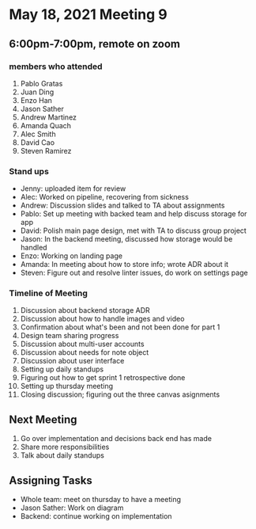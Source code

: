 # May 18, 2021 Meeting 9

## 6:00pm-7:00pm, remote on zoom

### members who attended
1. Pablo Gratas
2. Juan Ding
3. Enzo Han
4. Jason Sather
5. Andrew Martinez
6. Amanda Quach
7. Alec Smith
8. David Cao
9. Steven Ramirez

### Stand ups
- Jenny: uploaded item for review
- Alec: Worked on pipeline, recovering from sickness
- Andrew: Discussion slides and talked to TA about assignments
- Pablo: Set up meeting with backed team and help discuss storage for app
- David: Polish main page design, met with TA to discuss group project
- Jason: In the backend meeting, discussed how storage would be handled
- Enzo: Working on landing page
- Amanda: In meeting about how to store info; wrote ADR about it
- Steven: Figure out and resolve linter issues, do work on settings page

### Timeline of Meeting
1. Discussion about backend storage ADR
2. Discussion about how to handle images and video
3. Confirmation about what's been and not been done for part 1
4. Design team sharing progress
5. Discussion about multi-user accounts
6. Discussion about needs for note object
7. Discussion about user interface
8. Setting up daily standups
9. Figuring out how to get sprint 1 retrospective done
10. Setting up thursday meeting
11. Closing discussion; figuring out the three canvas asignments

## Next Meeting
1. Go over implementation and decisions back end has made
2. Share more responsibilities
3. Talk about daily standups

## Assigning Tasks
- Whole team: meet on thursday to have a meeting
- Jason Sather: Work on diagram
- Backend: continue working on implementation





